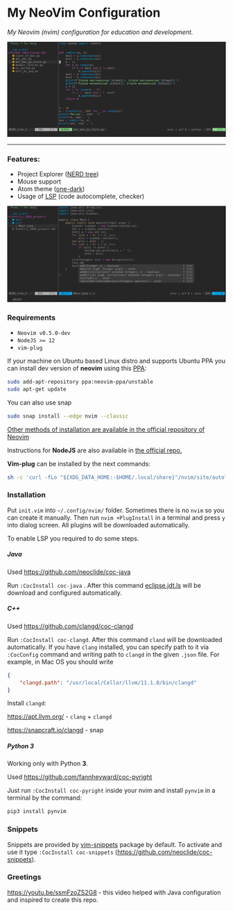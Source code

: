 # My NeoVim Configuration

*My Neovim (nvim) configuration for education and development.* 



![image-20210602141837993](screens/screen-1.png)

------

### Features:

- Project Explorer ([NERD tree](https://github.com/preservim/nerdtree))
- Mouse support
- Atom theme ([one-dark](https://github.com/joshdick/onedark.vim))
- Usage of [LSP](https://langserver.org/) (code autocomplete, checker)

![screen-2](screens/screen-2.png)



### Requirements

- `Neovim v0.5.0-dev`
- `NodeJS >= 12`
- `vim-plug`

If your machine on Ubuntu based Linux distro and supports Ubuntu PPA you can install dev version of **neovim** using this [PPA](https://launchpad.net/~neovim-ppa/+archive/ubuntu/unstable):

```bash
sudo add-apt-repository ppa:neovim-ppa/unstable
sudo apt-get update
```

You can also use snap

```bash
sudo snap install --edge nvim --classic
```

[Other methods of installation are available in the official repository of Neovim](https://github.com/neovim/neovim/wiki/Installing-Neovim)

Instructions for **NodeJS** are also available in [the official repo.](https://github.com/nodesource/distributions/blob/master/README.md)

**Vim-plug** can be installed by the next commands:

```bash
sh -c 'curl -fLo "${XDG_DATA_HOME:-$HOME/.local/share}"/nvim/site/autoload/plug.vim --create-dirs https://raw.githubusercontent.com/junegunn/vim-plug/master/plug.vim'
```



### Installation

Put `init.vim` into `~/.config/nvim/` folder. Sometimes there is no `nvim` so you can create it manually. Then run `nvim +PlugInstall` in a terminal and press `y` into dialog screen. All plugins will be downloaded automatically.

To enable LSP you required to do some steps.

##### Java

Used https://github.com/neoclide/coc-java

Run `:CocInstall coc-java` . After this command [eclipse.jdt.ls](https://github.com/eclipse/eclipse.jdt.ls)  will be download and configured automatically.

##### C++

Used https://github.com/clangd/coc-clangd

Run `:CocInstall coc-clangd`. After this command `cland` will be downloaded automatically. If you have `clang` installed, you can specify path to it via `:CocConfig`  command and writing path to `clangd` in the given `.json` file. For example, in Mac OS you should write

```json
{
    "clangd.path": "/usr/local/Cellar/llvm/11.1.0/bin/clangd"
}
```

Install `clangd`:

https://apt.llvm.org/  - `clang` + `clangd`

https://snapcraft.io/clangd - snap

##### Python 3

Working only with Python **3**.

Used https://github.com/fannheyward/coc-pyright

Just run `:CocInstall coc-pyright`  inside your nvim and install `pynvim` in a terminal by the command:

```bash
pip3 install pynvim
```



### Snippets

Snippets are provided by [vim-snippets](https://github.com/honza/vim-snippets) package by default. To activate and use it type `:CocInstall coc-snippets` (https://github.com/neoclide/coc-snippets). 



### Greetings

https://youtu.be/ssmFzoZS2G8 - this video helped with Java configuration and inspired to create this repo.
